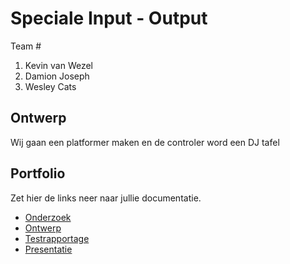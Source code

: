 # Speciale Input - Output
Team #
1. <Teamlid1>Kevin van Wezel
2. <Teamlid2>Damion Joseph
3. <Teamlid3>Wesley Cats

## Ontwerp
Wij gaan een platformer maken en de controler word een DJ tafel

## Portfolio
Zet hier de links neer naar jullie documentatie.

* [Onderzoek]()
* [Ontwerp]()
* [Testrapportage]()
* [Presentatie]()
